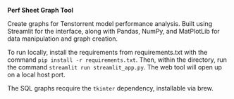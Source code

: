 **Perf Sheet Graph Tool**

Create graphs for Tenstorrent model performance analysis. Built using Streamlit for the interface, along with Pandas, NumPy, and MatPlotLib for data manipulation and graph creation.

To run locally, install the requirements from requirements.txt with the command `pip install -r requirements.txt`. Then, within the directory, run the command `streamlit run streamlit_app.py`. The web tool will open up on a local host port.

The SQL graphs recquire the `tkinter` dependency, installable via brew.
